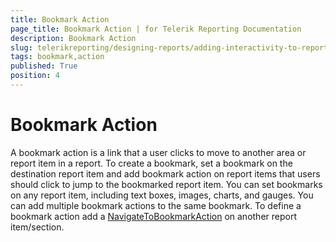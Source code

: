 ```yaml
---
title: Bookmark Action
page_title: Bookmark Action | for Telerik Reporting Documentation
description: Bookmark Action
slug: telerikreporting/designing-reports/adding-interactivity-to-reports/actions/bookmark-action
tags: bookmark,action
published: True
position: 4
---
```


# Bookmark Action



A bookmark action is a link that a user clicks to move to another area or report item in a report. To create a bookmark,      	set a bookmark on the destination report item and add bookmark action on report items that users should click to jump         	to the bookmarked report item. You can set bookmarks on any report item, including text boxes,     	images, charts, and gauges. You can add multiple bookmark actions to the same bookmark. To define a bookmark action add a         	[NavigateToBookmarkAction](/reporting/api/Telerik.Reporting.NavigateToBookmarkAction) on another report item/section.     	
